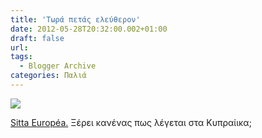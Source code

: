 ```yaml
---
title: 'Τωρά πετάς ελεύθερον'
date: 2012-05-28T20:32:00.002+01:00
draft: false
url: 
tags:
  - Blogger Archive
categories: Παλιά
---
```


[![](https://blogger.googleusercontent.com/img/b/R29vZ2xl/AVvXsEiolVYk_mCx2wZ8r345CfqBz07Y8y5ANAHB-B6Vv-WbkK3sBLyAOYAFwkZxEtPTBiPFcuG2gqjUSZRzd55VNOLWnyG8hOujQfTQYWztWAFdUN3KB-l0NtFqAxkQqXPV6oEcIgXJiHq9CCQ/s320/Capture+d%E2%80%99e%CC%81cran+2012-05-28+a%CC%80+21.13.27.png)](https://blogger.googleusercontent.com/img/b/R29vZ2xl/AVvXsEiolVYk_mCx2wZ8r345CfqBz07Y8y5ANAHB-B6Vv-WbkK3sBLyAOYAFwkZxEtPTBiPFcuG2gqjUSZRzd55VNOLWnyG8hOujQfTQYWztWAFdUN3KB-l0NtFqAxkQqXPV6oEcIgXJiHq9CCQ/s1600/Capture+d%E2%80%99e%CC%81cran+2012-05-28+a%CC%80+21.13.27.png)

  
  
[Sitta Européa.](http://www.oiseaux.net/oiseaux/sittelle.torchepot.html) Ξέρει κανένας πως λέγεται στα Κυπραίικα;
